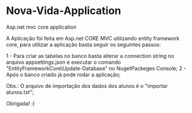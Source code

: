 # Nova-Vida-Application
Asp.net mvc core application

A Aplicação foi feita em Asp.net CORE MVC utilizando entity framework core, para utilizar a aplicação basta seguir os seguintes passos:

1 - Para criar as tabelas no banco basta alterar a connection string no arquivo appsettings.json e executar o comando "EntityFrameworkCore\Update-Database" 
no NugetPackeges Console;
2 - Após o banco criado já pode rodar a aplicação;

Obs.: O arquivo de importação dos dados dos alunos é o "importar alunos.txt";

Obrigada! :)
